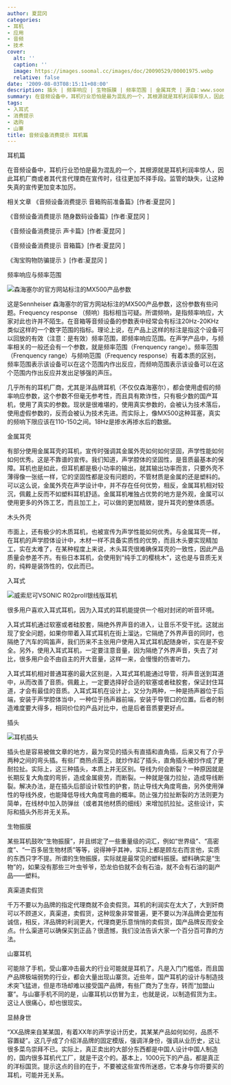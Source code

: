 ```yaml
---
author: 夏昆冈
categories:
- 耳机
- 应用
- 音频
- 技术
cover:
  alt: ''
  caption: ''
  image: https://images.soomal.cc/images/doc/20090529/00001975.webp
  relative: false
date: '2009-08-03T08:15:11+08:00'
description: 插头 | 频率响应 | 生物振膜 | 频率范围 | 金属耳壳 | 源自：www.soomal.com | 版权：原创 |  平均/总评分：09.89/524
summary: 在音频设备中，耳机行业恐怕是最为混乱的一个，其根源就是耳机利润率惊人，因此耳机厂商或者其代言代理商在宣传时，往往更加不择手段。监管的缺失，让这种失真的宣传更加变本加厉
tags:
- 入耳式
- 消费提示
- 选购
- 山寨
title: 音频设备消费提示 耳机篇
---
```


耳机篇



在音频设备中，耳机行业恐怕是最为混乱的一个，其根源就是耳机利润率惊人，因此耳机厂商或者其代言代理商在宣传时，往往更加不择手段。监管的缺失，让这种失真的宣传更加变本加厉。



相关文章
《音频设备消费提示 音箱购前准备篇》[作者:夏昆冈 ]

《音频设备消费提示  随身数码设备篇》[作者:夏昆冈 ]

《音频设备消费提示 声卡篇》[作者:夏昆冈 ]

《音频设备消费提示 音箱篇》[作者:夏昆冈 ]

《淘宝购物防骗提示 》[作者:夏昆冈 ]

频率响应与频率范围



![森海塞尔的官方网站标注的MX500产品参数](https://images.soomal.cc/images/doc/20090417/00001000.webp)



这是Sennheiser 森海塞尔的官方网站标注的MX500产品参数，这份参数有些问题。Frequency response （频响）指标相当可疑。所谓频响，是指频率响应，大家对此也许并不陌生。在音箱等音频设备的参数表中经常会有标注20Hz-20KHz类似这样的一个数字范围的指标。理论上说，在产品上这样的标注是指这个设备可以回放的有效（注意：是有效）频率范围，即频率响应范围。在声学产品中，与频率相关的一般还会有一个参数，就是频率范围（Frenquency range）。频率范围（Frenquency range）与频响范围（Frequency response）有着本质的区别，频率范围表示该设备可以在这个范围内作出反应，而频响范围表示该设备可以在这个范围内作出反应并发出足够强的声压。



几乎所有的耳机厂商，尤其是洋品牌耳机（不仅仅森海塞尔），都会使用虚假的频率响应参数，这个参数不但毫无参考性，而且具有欺诈性，只有极少数的国产耳机，使用了真实的参数。现状是很难堪的，使用真实参数的，会被认为技术落后，使用虚假参数的，反而会被认为技术先进。而实际上，像MX500这种耳塞，真实的频响下限应该在110-150之间。18Hz是掺水再掺水后的数据。



金属耳壳



有部分使用金属耳壳的耳机，宣传时强调其金属外壳如何如何坚固，声学性能如何如何优秀。这是不靠谱的宣传。我们知道，声学腔体的坚固性，是音质最基本的保障。耳机也是如此，但耳机都是极小功率的输出，就其输出功率而言，只要外壳不薄得像一张纸一样，它的坚固性都是没有问题的，不管材质是金属的还是塑料的。可以这么说，金属外壳在声学设计中，并不存在任何优势，相反，金属耳机相对较沉，佩戴上反而不如塑料耳机舒适。金属耳机唯独占优势的地方是外观，金属可以使用更多的外饰工艺，而且加工上，可以做的更加精致，提升耳壳的整体质感。



木头外壳



市面上，还有极少的木质耳机，也被宣传为声学性能如何优秀。与金属耳壳一样，在耳机的声学腔体设计中，木材一样不具备实质性的优势，而且木头要实现精加工，实在太难了，在某种程度上来说，木头耳壳很难确保耳壳的一致性，因此产品质量会参差不齐。有些日本耳机，会使用到“纯手工的樱桃木”，这也是与音质无关的，纯粹是装饰性的，仅此而已。



入耳式



![威索尼可VSONIC R02proII银线版耳机](https://images.soomal.cc/images/doc/20090607/00002058.webp)



很多用户喜欢入耳式耳机，因为入耳式的耳机能提供一个相对封闭的听音环境。



入耳式耳机通过软塞或者硅胶套，隔绝外界声音的进入，让音乐不受干扰。这就出现了安全问题，如果你带着入耳式耳机在街上溜达，它隔绝了外界声音的同时，也隔绝了汽车的鸣笛声，我们历来不主张用户使用入耳式耳机配随身听，实在是不安全。另外，使用入耳式耳机，一定要注意音量，因为隔绝了外界声音，失去了对比，很多用户会不由自主的开大音量，这样一来，会慢慢的伤害听力。



入耳式耳机相对普通耳塞的最大区别是，入耳式耳机能通过导管，将声音送到耳道中，从而改善了音质。佩戴上，一定要选择好合适的软塞或者硅胶套，保证封住耳道，才会有最佳的音质。入耳式耳机在设计上，又分为两种，一种是扬声器位于后端，安装于声学腔体当中，一种位于扬声器前端，安装于导管口的位置。后者的制造难度要大得多，相同价位的产品对比中，也是后者音质要更好点。



插头



![耳机插头](https://images.soomal.cc/images/doc/20090803/00002484.webp)



插头也是容易被做文章的地方，最为常见的插头有直插和直角插，后来又有了介乎两种之间的弯头插。有些厂商热点匮乏，就炒作起了插头，直角插头被炒作成了更耐拉扯。实际上，这三种插头，本质上并无区别。导线为何会断裂？一种原因就是长期反复大角度的弯折，造成金属疲劳，而断裂。一种就是强力拉扯，造成导线断裂。解决办法，是在插头后部设计软性的护套，防止导线大角度弯曲，另外使用弹性的导线外皮，也能降低导线大角度弯曲的概率。防止强力拉扯断裂的方法则更为简单，在线材中加入防弹丝（或者其他材质的细线）来增加抗拉扯。这些设计，实际和插头外形并无关系。



生物振膜



某些耳机鼓吹“生物振膜”，并且绑定了一些重量级的词汇，例如“世界级”、“高密度”、“一百多层生物材质”等等，说得神乎其神，实际上都是顾左右而言他，实质的东西只字不提。所谓的生物振膜，实际就是最常见的塑料振膜。塑料确实是“生物”的，如果没有那些三叶虫爷爷，恐龙伯伯就不会有石油，就不会有石油的副产品――塑料。



真渠道卖假货



千万不要以为品牌的指定代理商就不会卖假货。耳机的利润实在太大了，大到奸商可以不顾道义，真渠道，卖假货，这种现象非常普遍，更不要以为洋品牌会更加有诚信，相反，洋品牌的利润更大，代理商更乐意悄悄的卖假货，国产品牌反而安全点。什么渠道可以确保买到正品？很遗憾，我们没法告诉大家一个百分百可靠的方法。



山寨耳机



可能除了手机，受山寨冲击最大的行业可能就是耳机了。凡是入门门槛低，而且国产品牌极端弱势的行业，都会大量出现山寨货。近些年，国产耳机的设计与制造技术突飞猛进，但是市场却难以接受国产品牌，有些厂商为了生存，转而“加盟山寨”。与山寨手机不同的是，山寨耳机以仿冒为主，也就是说，以制造假货为主。这让人很痛心，却也很现实。



显赫身世



“XX品牌来自某某国，有着XX年的声学设计历史，其某某产品如何如何，品质不容置疑”。这几乎成了介绍洋品牌的固定模版，强调洋身份，强调从业历史，这让很多菜鸟崇拜不已。实际上，真正卖出的大部分东西都是中国人设计中国人制造的，国内很多耳机代工厂，就是干这个的。基本上，1000元下的产品，都是真正的洋标国货。提示这点的目的在于，不要被这些宣传所迷惑，它本身与你将要买的耳机，可能并无关系。